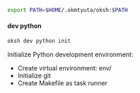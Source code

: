 ```sh
export PATH=$HOME/.okmtyuta/oksh:$PATH
```

#### dev python

```sh
oksh dev python init
```

Initialize Python development environment:

- Create virtual environment: env/
- Initialize git
- Create Makefile as task runner
